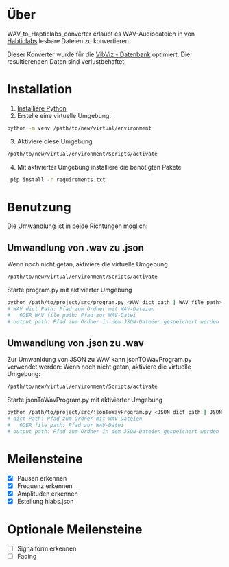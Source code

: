 # Über
WAV_to_Hapticlabs_converter erlaubt es WAV-Audiodateien in von [Habticlabs](https://www.hapticlabs.io/hapticlabs-studio) lesbare Dateien zu konvertieren.

Dieser Konverter wurde für die [VibViz - Datenbank](https://github.com/derikon/VibViz-Dataset) optimiert. Die resultierenden Daten sind verlustbehaftet.

# Installation
1. [Installiere Python](https://www.python.org/downloads/)
2. Erstelle eine virtuelle Umgebung:
```bash
python -m venv /path/to/new/virtual/environment
```
3. Aktiviere diese Umgebung
```bash
/path/to/new/virtual/environment/Scripts/activate
```
4. Mit aktivierter Umgebung installiere die benötigten Pakete
```bash
 pip install -r requirements.txt
```

# Benutzung
Die Umwandlung ist in beide Richtungen möglich:
## Umwandlung von .wav zu .json
Wenn noch nicht getan, aktiviere die virtuelle Umgebung
```bash
/path/to/new/virtual/environment/Scripts/activate
```
Starte program.py mit aktivierter Umgebung
```bash
python /path/to/project/src/program.py <WAV dict path | WAV file path> [<JSON output path>]
# WAV dict Path: Pfad zum Ordner mit WAV-Dateien
#   ODER WAV file path: Pfad zur WAV-Datei
# output path: Pfad zum Ordner in dem JSON-Dateien gespeichert werden
```
## Umwandlung von .json zu .wav
Zur Umwanldung von JSON zu WAV kann jsonTOWavProgram.py verwendet werden:
Wenn noch nicht getan, aktiviere die virtuelle Umgebung:
```bash
/path/to/new/virtual/environment/Scripts/activate
```

Starte jsonToWavProgram.py mit aktivierter Umgebung
```bash
python /path/to/project/src/jsonToWavProgram.py <JSON dict path | JSON file path> [<WAV output path>]
# dict Path: Pfad zum Ordner mit WAV-Dateien
#   ODER file path: Pfad zur WAV-Datei
# output path: Pfad zum Ordner in dem JSON-Dateien gespeichert werden
```


# Meilensteine

- [x] Pausen erkennen
- [x] Frequenz erkennen
- [x] Amplituden erkennen
- [x] Estellung hlabs.json

# Optionale Meilensteine

- [ ] Signalform erkennen
- [ ] Fading
